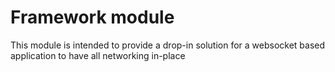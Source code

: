 # Framework module

This module is intended to provide a drop-in solution for a websocket based application to have all networking in-place
